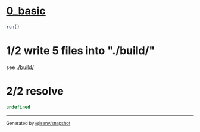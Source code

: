 # [0_basic](../../auto_vendoring.test.mjs#L35)

```js
run()
```

# 1/2 write 5 files into "./build/"

see [./build/](./build/)

# 2/2 resolve

```js
undefined
```

---

<sub>
  Generated by <a href="https://github.com/jsenv/core/tree/main/packages/independent/snapshot">@jsenv/snapshot</a>
</sub>
